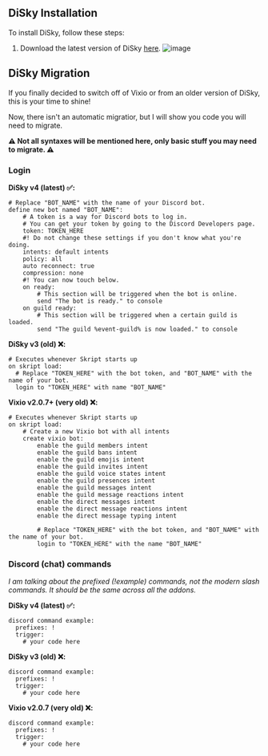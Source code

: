 ## DiSky Installation

To install DiSky, follow these steps:

1. Download the latest version of DiSky [here](https://github.com/DiSkyOrg/DiSky/releases/latest).
![image](https://user-images.githubusercontent.com/71380797/199337422-16199ea0-a0a2-4218-a6c8-6398e5713311.png)


## DiSky Migration

If you finally decided to switch off of Vixio or from an older version of DiSky, this is your time to shine!

Now, there isn't an automatic migratior, but I will show you code you will need to migrate.

**:warning: Not all syntaxes will be mentioned here, only basic stuff you may need to migrate. :warning:**

### Login

**DiSky v4 (latest) ✅:**
```applescript
# Replace "BOT_NAME" with the name of your Discord bot.
define new bot named "BOT_NAME":
    # A token is a way for Discord bots to log in.
    # You can get your token by going to the Discord Developers page.
    token: TOKEN_HERE
    #! Do not change these settings if you don't know what you're doing.
    intents: default intents
    policy: all
    auto reconnect: true
    compression: none
    #! You can now touch below.
    on ready:
        # This section will be triggered when the bot is online.
        send "The bot is ready." to console
    on guild ready:
        # This section will be triggered when a certain guild is loaded.
        send "The guild %event-guild% is now loaded." to console
```

**DiSky v3 (old) ❌:**
```applescript
# Executes whenever Skript starts up
on skript load:
  # Replace "TOKEN_HERE" with the bot token, and "BOT_NAME" with the name of your bot.
  login to "TOKEN_HERE" with name "BOT_NAME"
```

**Vixio v2.0.7+ (very old) ❌:**
```applescript
# Executes whenever Skript starts up
on skript load:
    # Create a new Vixio bot with all intents
    create vixio bot:
        enable the guild members intent
        enable the guild bans intent
        enable the guild emojis intent
        enable the guild invites intent
        enable the guild voice states intent
        enable the guild presences intent
        enable the guild messages intent
        enable the guild message reactions intent
        enable the direct messages intent
        enable the direct message reactions intent
        enable the direct message typing intent

        # Replace "TOKEN_HERE" with the bot token, and "BOT_NAME" with the name of your bot.
        login to "TOKEN_HERE" with the name "BOT_NAME"
```

### Discord (chat) commands
*I am talking about the prefixed (!example) commands, not the modern slash commands. It should be the same across all the addons.*

**DiSky v4 (latest) ✅:**
```applescript
discord command example:
  prefixes: !
  trigger:
    # your code here
```

**DiSky v3 (old) ❌:**
```applescript
discord command example:
  prefixes: !
  trigger:
    # your code here
```

**Vixio v2.0.7 (very old) ❌:**
```applescript
discord command example:
  prefixes: !
  trigger:
    # your code here
```
